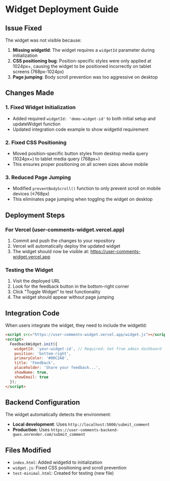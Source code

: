 # Widget Deployment Guide

## Issue Fixed
The widget was not visible because:
1. **Missing widgetId**: The widget requires a `widgetId` parameter during initialization
2. **CSS positioning bug**: Position-specific styles were only applied at 1024px+, causing the widget to be positioned incorrectly on tablet screens (768px-1024px)
3. **Page jumping**: Body scroll prevention was too aggressive on desktop

## Changes Made

### 1. Fixed Widget Initialization
- Added required `widgetId: 'demo-widget-id'` to both initial setup and updateWidget function
- Updated integration code example to show widgetId requirement

### 2. Fixed CSS Positioning
- Moved position-specific button styles from desktop media query (1024px+) to tablet media query (768px+)
- This ensures proper positioning on all screen sizes above mobile

### 3. Reduced Page Jumping
- Modified `preventBodyScroll()` function to only prevent scroll on mobile devices (≤768px)
- This eliminates page jumping when toggling the widget on desktop

## Deployment Steps

### For Vercel (user-comments-widget.vercel.app)
1. Commit and push the changes to your repository
2. Vercel will automatically deploy the updated widget
3. The widget should now be visible at: https://user-comments-widget.vercel.app

### Testing the Widget
1. Visit the deployed URL
2. Look for the feedback button in the bottom-right corner
3. Click "Toggle Widget" to test functionality
4. The widget should appear without page jumping

## Integration Code
When users integrate the widget, they need to include the widgetId:

```html
<script src="https://user-comments-widget.vercel.app/widget.js"></script>
<script>
  FeedbackWidget.init({
    widgetId: 'your-widget-id', // Required: Get from admin dashboard
    position: 'bottom-right',
    primaryColor: '#00C2A8',
    title: 'Feedback',
    placeholder: 'Share your feedback...',
    showName: true,
    showEmail: true
  });
</script>
```

## Backend Configuration
The widget automatically detects the environment:
- **Local development**: Uses `http://localhost:5000/submit_comment`
- **Production**: Uses `https://user-comments-backend-gwos.onrender.com/submit_comment`

## Files Modified
- `index.html`: Added widgetId to initialization
- `widget.js`: Fixed CSS positioning and scroll prevention
- `test-minimal.html`: Created for testing (new file)
